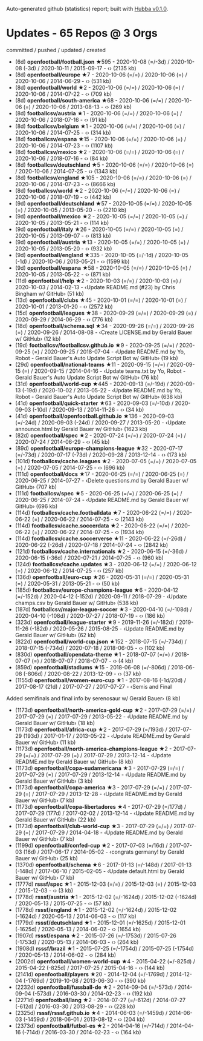 Auto-generated github (statistics) report;
built with [Hubba v0.1.0](https://github.com/rubycoco/git/tree/master/hubba-reports).


# Updates - 65 Repos @ 3 Orgs


committed / pushed / updated / created

- (6d) **openfootball/football.json** ★595 - 2020-10-08 (=/-3d) / 2020-10-08 (-3d) / 2020-10-11 / 2015-09-17 - ‹› (2135 kb)
- (8d) **openfootball/europe** ★7 - 2020-10-06 (=/=) / 2020-10-06 (=) / 2020-10-06 / 2014-06-29 - ‹› (531 kb)
- (8d) **openfootball/world** ★2 - 2020-10-06 (=/=) / 2020-10-06 (=) / 2020-10-06 / 2014-07-22 - ‹› (709 kb)
- (8d) **openfootball/south-america** ★68 - 2020-10-06 (=/=) / 2020-10-06 (=) / 2020-10-06 / 2013-08-13 - ‹› (269 kb)
- (8d) **footballcsv/austria** ★1 - 2020-10-06 (=/=) / 2020-10-06 (=) / 2020-10-06 / 2018-07-16 - ‹› (91 kb)
- (8d) **footballcsv/belgium** ★1 - 2020-10-06 (=/=) / 2020-10-06 (=) / 2020-10-06 / 2014-07-25 - ‹› (314 kb)
- (8d) **footballcsv/espana** ★15 - 2020-10-06 (=/=) / 2020-10-06 (=) / 2020-10-06 / 2014-07-23 - ‹› (1107 kb)
- (8d) **footballcsv/mexico** ★2 - 2020-10-06 (=/=) / 2020-10-06 (=) / 2020-10-06 / 2018-07-16 - ‹› (84 kb)
- (8d) **footballcsv/deutschland** ★5 - 2020-10-06 (=/=) / 2020-10-06 (=) / 2020-10-06 / 2014-07-25 - ‹› (1343 kb)
- (8d) **footballcsv/england** ★105 - 2020-10-06 (=/=) / 2020-10-06 (=) / 2020-10-06 / 2014-07-23 - ‹› (8666 kb)
- (8d) **footballcsv/world** ★2 - 2020-10-06 (=/=) / 2020-10-06 (=) / 2020-10-06 / 2018-07-19 - ‹› (442 kb)
- (9d) **openfootball/deutschland** ★57 - 2020-10-05 (=/=) / 2020-10-05 (=) / 2020-10-05 / 2013-05-20 - ‹› (2210 kb)
- (9d) **openfootball/mexico** ★2 - 2020-10-05 (=/=) / 2020-10-05 (=) / 2020-10-05 / 2013-05-21 - ‹› (114 kb)
- (9d) **openfootball/italy** ★26 - 2020-10-05 (=/=) / 2020-10-05 (=) / 2020-10-05 / 2013-09-07 - ‹› (813 kb)
- (9d) **openfootball/austria** ★13 - 2020-10-05 (=/=) / 2020-10-05 (=) / 2020-10-05 / 2013-05-20 - ‹› (932 kb)
- (9d) **openfootball/england** ★335 - 2020-10-05 (=/-1d) / 2020-10-05 (-1d) / 2020-10-06 / 2013-05-21 - ‹› (1599 kb)
- (9d) **openfootball/espana** ★58 - 2020-10-05 (=/=) / 2020-10-05 (=) / 2020-10-05 / 2013-05-22 - ‹› (871 kb)
- (11d) **openfootball/help** ★2 - 2020-10-03 (=/=) / 2020-10-03 (=) / 2020-10-03 / 2014-02-13 - ‹Update README.md (#23) by Chris Bingham w/ GitHub› (51 kb)
- (13d) **openfootball/clubs** ★45 - 2020-10-01 (=/=) / 2020-10-01 (=) / 2020-10-01 / 2013-01-20 - ‹› (2572 kb)
- (15d) **openfootball/leagues** ★38 - 2020-09-29 (=/=) / 2020-09-29 (=) / 2020-09-29 / 2014-06-29 - ‹› (776 kb)
- (18d) **openfootball/schema.sql** ★34 - 2020-09-26 (=/=) / 2020-09-26 (=) / 2020-09-26 / 2014-08-08 - ‹Create LICENSE.md by Gerald Bauer w/ GitHub› (12 kb)
- (19d) **footballcsv/footballcsv.github.io** ★9 - 2020-09-25 (=/=) / 2020-09-25 (=) / 2020-09-25 / 2018-07-04 - ‹Update README.md by Yo, Robot - Gerald Bauer's Auto Update Script Bot w/ GitHub› (19 kb)
- (29d) **openfootball/national-teams** ★11 - 2020-09-15 (=/=) / 2020-09-15 (=) / 2020-09-15 / 2014-04-16 - ‹Update teams.txt by Yo, Robot - Gerald Bauer's Auto Update Script Bot w/ GitHub› (76 kb)
- (31d) **openfootball/world-cup** ★445 - 2020-09-13 (=/-19d) / 2020-09-13 (-19d) / 2020-10-02 / 2013-05-22 - ‹Update README.md by Yo, Robot - Gerald Bauer's Auto Update Script Bot w/ GitHub› (638 kb)
- (41d) **openfootball/quick-starter** ★63 - 2020-09-03 (=/-10d) / 2020-09-03 (-10d) / 2020-09-13 / 2014-11-26 - ‹› (34 kb)
- (41d) **openfootball/openfootball.github.io** ★136 - 2020-09-03 (=/-24d) / 2020-09-03 (-24d) / 2020-09-27 / 2013-05-20 - ‹Update announce.html by Gerald Bauer w/ GitHub› (1623 kb)
- (82d) **openfootball/spec** ★2 - 2020-07-24 (=/=) / 2020-07-24 (=) / 2020-07-24 / 2014-06-29 - ‹› (45 kb)
- (89d) **openfootball/europe-champions-league** ★32 - 2020-07-17 (=/-73d) / 2020-07-17 (-73d) / 2020-09-28 / 2013-12-14 - ‹› (173 kb)
- (101d) **footballcsv/cache.leagues** ★2 - 2020-07-05 (=/=) / 2020-07-05 (=) / 2020-07-05 / 2014-07-25 - ‹› (696 kb)
- (111d) **openfootball/docs** ★17 - 2020-06-25 (=/=) / 2020-06-25 (=) / 2020-06-25 / 2014-07-27 - ‹Delete questions.md by Gerald Bauer w/ GitHub› (707 kb)
- (111d) **footballcsv/spec** ★5 - 2020-06-25 (=/=) / 2020-06-25 (=) / 2020-06-25 / 2014-07-24 - ‹Update README.md by Gerald Bauer w/ GitHub› (696 kb)
- (114d) **footballcsv/cache.footballdata** ★7 - 2020-06-22 (=/=) / 2020-06-22 (=) / 2020-06-22 / 2014-07-25 - ‹› (2143 kb)
- (114d) **footballcsv/cache.soccerdata** ★2 - 2020-06-22 (=/=) / 2020-06-22 (=) / 2020-06-22 / 2014-07-25 - ‹› (1934 kb)
- (114d) **footballcsv/cache.soccerverse** ★11 - 2020-06-22 (=/-26d) / 2020-06-22 (-26d) / 2020-07-18 / 2014-07-24 - ‹› (2842 kb)
- (121d) **footballcsv/cache.internationals** ★2 - 2020-06-15 (=/-36d) / 2020-06-15 (-36d) / 2020-07-21 / 2014-07-25 - ‹› (960 kb)
- (124d) **footballcsv/cache.updates** ★3 - 2020-06-12 (=/=) / 2020-06-12 (=) / 2020-06-12 / 2014-07-25 - ‹› (257 kb)
- (136d) **openfootball/euro-cup** ★26 - 2020-05-31 (=/=) / 2020-05-31 (=) / 2020-05-31 / 2013-05-21 - ‹› (50 kb)
- (185d) **footballcsv/europe-champions-league** ★6 - 2020-04-12 (=/-152d) / 2020-04-12 (-152d) / 2020-09-11 / 2018-07-29 - ‹Update champs.csv by Gerald Bauer w/ GitHub› (538 kb)
- (187d) **footballcsv/major-league-soccer** ★3 - 2020-04-10 (=/-108d) / 2020-04-10 (-108d) / 2020-07-27 / 2018-07-19 - ‹› (186 kb)
- (323d) **openfootball/league-starter** ★9 - 2019-11-26 (=/-182d) / 2019-11-26 (-182d) / 2020-05-26 / 2015-08-25 - ‹Update README.md by Gerald Bauer w/ GitHub› (62 kb)
- (822d) **openfootball/world-cup.json** ★152 - 2018-07-15 (=/-734d) / 2018-07-15 (-734d) / 2020-07-18 / 2018-06-05 - ‹› (102 kb)
- (830d) **openfootball/opendata-theme** ★1 - 2018-07-07 (=/=) / 2018-07-07 (=) / 2018-07-07 / 2018-07-07 - ‹› (4 kb)
- (859d) **openfootball/stadiums** ★15 - 2018-06-08 (=/-806d) / 2018-06-08 (-806d) / 2020-08-22 / 2013-12-09 - ‹› (37 kb)
- (1155d) **openfootball/women-euro-cup** ★1 - 2017-08-16 (-1d/20d) / 2017-08-17 (21d) / 2017-07-27 / 2017-07-27 - ‹Semis and Final

Added semifinals and final info by serenosaur w/ Gerald Bauer› (8 kb)
- (1173d) **openfootball/north-america-gold-cup** ★2 - 2017-07-29 (=/=) / 2017-07-29 (=) / 2017-07-29 / 2013-05-22 - ‹Update README.md by Gerald Bauer w/ GitHub› (18 kb)
- (1173d) **openfootball/africa-cup** ★2 - 2017-07-29 (=/193d) / 2017-07-29 (193d) / 2017-01-17 / 2013-05-22 - ‹Update README.md by Gerald Bauer w/ GitHub› (11 kb)
- (1173d) **openfootball/north-america-champions-league** ★2 - 2017-07-29 (=/=) / 2017-07-29 (=) / 2017-07-29 / 2013-12-14 - ‹Update README.md by Gerald Bauer w/ GitHub› (8 kb)
- (1173d) **openfootball/copa-sudamericana** ★3 - 2017-07-29 (=/=) / 2017-07-29 (=) / 2017-07-29 / 2013-12-14 - ‹Update README.md by Gerald Bauer w/ GitHub› (3 kb)
- (1173d) **openfootball/copa-america** ★3 - 2017-07-29 (=/=) / 2017-07-29 (=) / 2017-07-29 / 2013-12-28 - ‹Update README.md by Gerald Bauer w/ GitHub› (7 kb)
- (1173d) **openfootball/copa-libertadores** ★4 - 2017-07-29 (=/177d) / 2017-07-29 (177d) / 2017-02-02 / 2013-12-14 - ‹Update README.md by Gerald Bauer w/ GitHub› (22 kb)
- (1173d) **openfootball/club-world-cup** ★3 - 2017-07-29 (=/=) / 2017-07-29 (=) / 2017-07-29 / 2014-04-18 - ‹Update README.md by Gerald Bauer w/ GitHub› (7 kb)
- (1199d) **openfootball/confed-cup** ★2 - 2017-07-03 (=/16d) / 2017-07-03 (16d) / 2017-06-17 / 2014-05-02 - ‹congrats germany! by Gerald Bauer w/ GitHub› (25 kb)
- (1370d) **openfootball/schema** ★6 - 2017-01-13 (=/-148d) / 2017-01-13 (-148d) / 2017-06-10 / 2015-02-05 - ‹Update default.html by Gerald Bauer w/ GitHub› (7 kb)
- (1777d) **rsssf/spec** ★1 - 2015-12-03 (=/=) / 2015-12-03 (=) / 2015-12-03 / 2015-12-03 - ‹› (3 kb)
- (1778d) **rsssf/austria** ★1 - 2015-12-02 (=/-1624d) / 2015-12-02 (-1624d) / 2020-05-13 / 2015-07-25 - ‹› (57 kb)
- (1778d) **rsssf/england** ★1 - 2015-12-02 (=/-1624d) / 2015-12-02 (-1624d) / 2020-05-13 / 2014-06-03 - ‹› (117 kb)
- (1779d) **rsssf/deutschland** ★1 - 2015-12-01 (=/-1625d) / 2015-12-01 (-1625d) / 2020-05-13 / 2014-06-02 - ‹› (1654 kb)
- (1907d) **rsssf/espana** ★2 - 2015-07-26 (=/-1753d) / 2015-07-26 (-1753d) / 2020-05-13 / 2014-06-03 - ‹› (264 kb)
- (1908d) **rsssf/brazil** ★1 - 2015-07-25 (=/-1754d) / 2015-07-25 (-1754d) / 2020-05-13 / 2014-06-02 - ‹› (284 kb)
- (2002d) **openfootball/women-world-cup** ★4 - 2015-04-22 (=/-825d) / 2015-04-22 (-825d) / 2017-07-25 / 2015-04-16 - ‹› (144 kb)
- (2141d) **openfootball/players** ★20 - 2014-12-04 (=/-1769d) / 2014-12-04 (-1769d) / 2019-10-08 / 2013-06-30 - ‹› (390 kb)
- (2232d) **openfootball/fussball-de** ★2 - 2014-09-04 (=/-573d) / 2014-09-04 (-573d) / 2016-03-30 / 2014-02-23 - ‹› (192 kb)
- (2271d) **openfootball/lang** ★2 - 2014-07-27 (=/-612d) / 2014-07-27 (-612d) / 2016-03-30 / 2013-08-29 - ‹› (228 kb)
- (2325d) **rsssf/rsssf.github.io** ★4 - 2014-06-03 (=/-1459d) / 2014-06-03 (-1459d) / 2018-06-01 / 2013-08-12 - ‹› (204 kb)
- (2373d) **openfootball/futbol-es** ★2 - 2014-04-16 (=/-714d) / 2014-04-16 (-714d) / 2016-03-30 / 2014-02-23 - ‹› (164 kb)
<!-- break -->


